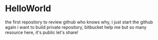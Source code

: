 HelloWorld
==========

the first repository to review github
who knows why, i just start the github again
i want to build private repository, bitbucket help me
but so many resource here, it's public 
let's share!
